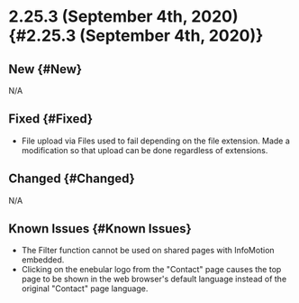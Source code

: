 # 2.25.3 (September 4th, 2020) {#2.25.3 (September 4th, 2020)}

## New {#New}

N/A

## Fixed {#Fixed}

- File upload via Files used to fail depending on the file extension. Made a modification so that upload can be done regardless of extensions. 

## Changed {#Changed}

N/A

## Known Issues {#Known Issues}

- The Filter function cannot be used on shared pages with InfoMotion embedded.
- Clicking on the enebular logo from the "Contact" page causes the top page to be shown in the web browser's default language instead of the original "Contact" page language.
